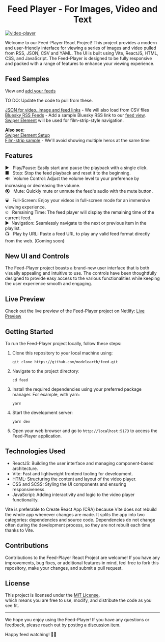 <h1 align='center'>Feed Player - For Images, Video and Text</h1>

[![video-player](https://github.com/sahilatahar/Video-Player/assets/100127570/8315e5d3-9b16-4b37-a50c-141a96f2e72e)](https://video-player-sahilatahar.netlify.app/)

Welcome to our Feed-Player React Project! This project provides a modern and user-friendly interface for viewing a series of images and video pulled from RSS, JSON, CSV and YAML. The UI is built using Vite, ReactJS, HTML, CSS, and JavaScript. The Feed-Player is designed to be fully responsive and packed with a range of features to enhance your viewing experience.

## Feed Samples

View and [add your feeds](view)

TO DO: Update the code to pull from these.

[JSON for video, image and feed links](src/Data/data.js) - We will also load from CSV files
[Bluesky RSS Feeds](https://bsky.app/profile/todex.bsky.social/post/3kj2xcufu5q2q) - Add a sample Bluesky RSS link to our [feed view](view).
[Swiper Element](https://swiperjs.com/element) will be used for film-strip-style navigation.

**Also see:**  
[Swiper Element Setup](https://www.freecodecamp.org/news/how-to-set-up-swiper-element-in-a-react-application/)  
[Film-strip sample](https://www.sliderrevolution.com/templates/wordpress-media-gallery) - We'll avoid showing multiple heros at the same time  



## Features

&#9658; &nbsp; Play/Pause: Easily start and pause the playback with a single click.  
&#9632; &nbsp; Stop: Stop the feed playback and reset it to the beginning.  
🔊 &nbsp; Volume Control: Adjust the volume level to your preference by increasing or decreasing the volume.  
🔇 &nbsp; Mute: Quickly mute or unmute the feed's audio with the mute button.  
&#9970; &nbsp; Full-Screen: Enjoy your videos in full-screen mode for an immersive viewing experience.  
&#9202; &nbsp; Remaining Time: The feed player will display the remaining time of the current feed.  
&#9654; &nbsp;Navigation: Seamlessly navigate to the next or previous item in the playlist.  
&#128250; &nbsp; Play by URL: Paste a feed URL to play any valid feed format directly from the web. (Coming soon)

## New UI and Controls

The Feed-Player project boasts a brand-new user interface that is both visually appealing and intuitive to use. The controls have been thoughtfully designed to provide easy access to the various functionalities while keeping the user experience smooth and engaging.

## Live Preview

Check out the live preview of the Feed-Player project on Netlify: [Live Preview](https://video-player-sahilatahar.netlify.app/)

## Getting Started

To run the Feed-Player project locally, follow these steps:

1. Clone this repository to your local machine using:

   ```
   git clone https://github.com/modelearth/feed.git
   ```

2. Navigate to the project directory:

   ```
   cd feed
   ```

3. Install the required dependencies using your preferred package manager. For example, with yarn:

   ```
   yarn
   ```

4. Start the development server:

   ```
   yarn dev
   ```

5. Open your web browser and go to `http://localhost:5173` to access the Feed-Player application.

## Technologies Used

- ReactJS: Building the user interface and managing component-based architecture.
- Vite: Fast and lightweight frontend tooling for development.
- HTML: Structuring the content and layout of the video player.
- CSS and SCSS: Styling the UI components and ensuring responsiveness.
- JavaScript: Adding interactivity and logic to the video player functionality.

Vite is preferable to Create React App (CRA) because Vite does not rebuild the whole app whenever changes are made. It splits the app into two categories: dependencies and source code. Dependencies do not change often during the development process, so they are not rebuilt each time thanks to Vite.

## Contributions

Contributions to the Feed-Player React Project are welcome! If you have any improvements, bug fixes, or additional features in mind, feel free to fork this repository, make your changes, and submit a pull request.

## License

This project is licensed under the [MIT License](https://github.com/ModelEarth/feed/blob/main/LICENSE),  
which means you are free to use, modify, and distribute the code as you see fit.

---

We hope you enjoy using the Feed-Player!
If you have any questions or feedback, please reach out by posting a [discussion item](https://github.com/orgs/ModelEarthTeam/discussions).

Happy feed watching! 🎥🍿
